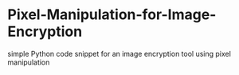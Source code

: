 # Pixel-Manipulation-for-Image-Encryption
simple Python code snippet for an image encryption tool using pixel manipulation
